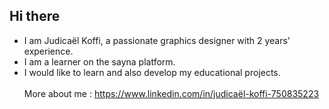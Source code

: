 ## Hi there
- I am Judicaël Koffi, a passionate graphics designer with 2 years' experience.
- I am a learner on the sayna platform.
- I would like to learn and also develop my educational projects.
<br><br>
More about me : https://www.linkedin.com/in/judicaël-koffi-750835223
<br><br>
